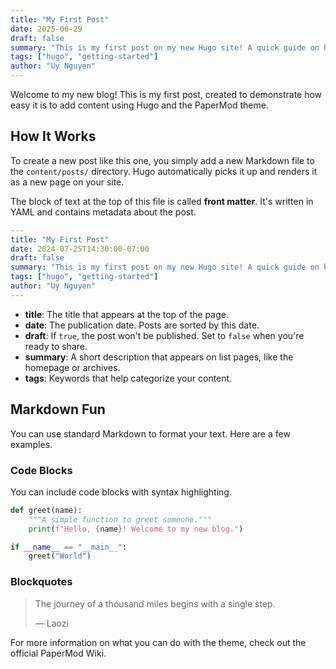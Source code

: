 ```yaml
---
title: "My First Post"
date: 2025-06-29
draft: false
summary: "This is my first post on my new Hugo site! A quick guide on how to create content and use markdown."
tags: ["hugo", "getting-started"]
author: "Uy Nguyen"
---
```


Welcome to my new blog! This is my first post, created to demonstrate how easy it is to add content using Hugo and the PaperMod theme.

## How It Works

To create a new post like this one, you simply add a new Markdown file to the `content/posts/` directory. Hugo automatically picks it up and renders it as a new page on your site.

The block of text at the top of this file is called **front matter**. It's written in YAML and contains metadata about the post.

```yaml
---
title: "My First Post"
date: 2024-07-25T14:30:00-07:00
draft: false
summary: "This is my first post on my new Hugo site! A quick guide on how to create content and use markdown."
tags: ["hugo", "getting-started"]
author: "Uy Nguyen"
---
```

-   **title**: The title that appears at the top of the page.
-   **date**: The publication date. Posts are sorted by this date.
-   **draft**: If `true`, the post won't be published. Set to `false` when you're ready to share.
-   **summary**: A short description that appears on list pages, like the homepage or archives.
-   **tags**: Keywords that help categorize your content.

## Markdown Fun

You can use standard Markdown to format your text. Here are a few examples.

### Code Blocks

You can include code blocks with syntax highlighting.

```python
def greet(name):
    """A simple function to greet someone."""
    print(f"Hello, {name}! Welcome to my new blog.")

if __name__ == "__main__":
    greet("World")
```

### Blockquotes

> The journey of a thousand miles begins with a single step.
>
> &mdash; Laozi

For more information on what you can do with the theme, check out the official PaperMod Wiki.